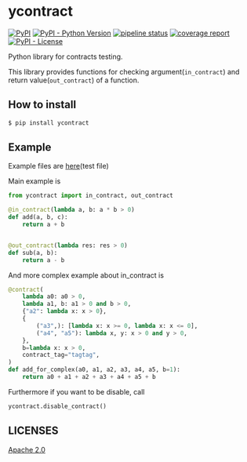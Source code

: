 ycontract
================================================================================

[![PyPI](https://img.shields.io/pypi/v/ycontract)](https://pypi.org/project/ycontract/)
[![PyPI - Python Version](https://img.shields.io/pypi/pyversions/ycontract)](https://pypi.org/project/ycontract/)
[![pipeline status](https://gitlab.com/yassu/ycontract.py/badges/master/pipeline.svg)](https://gitlab.com/yassu/ycontract.py/-/pipelines/latest)
[![coverage report](https://gitlab.com/yassu/ycontract.py/badges/master/coverage.svg)](https://gitlab.com/yassu/ycontract.py/-/commits/master)
[![PyPI - License](https://img.shields.io/pypi/l/ycontract)](https://gitlab.com/yassu/ycontract.py/-/raw/master/LICENSE)


Python library for contracts testing.

This library provides functions for checking argument(`in_contract`) and return value(`out_contract`) of a function.

How to install
--------------------------------------------------------------------------------

``` sh
$ pip install ycontract
```

Example
--------------------------------------------------------------------------------

Example files are [here](https://gitlab.com/yassu/ycontract.py/-/blob/master/tests/test_contract.py)(test file)

Main example is

``` python
from ycontract import in_contract, out_contract

@in_contract(lambda a, b: a * b > 0)
def add(a, b, c):
    return a + b


@out_contract(lambda res: res > 0)
def sub(a, b):
    return a - b
```

And more complex example about in_contract is

``` python
@contract(
    lambda a0: a0 > 0,
    lambda a1, b: a1 > 0 and b > 0,
    {"a2": lambda x: x > 0},
    {
        ("a3",): [lambda x: x >= 0, lambda x: x <= 0],
        ("a4", "a5"): lambda x, y: x > 0 and y > 0,
    },
    b=lambda x: x > 0,
    contract_tag="tagtag",
)
def add_for_complex(a0, a1, a2, a3, a4, a5, b=1):
    return a0 + a1 + a2 + a3 + a4 + a5 + b
```

Furthermore if you want to be disable, call

``` python
ycontract.disable_contract()
```

LICENSES
--------------------------------------------------------------------------------

[Apache 2.0](https://gitlab.com/yassu/ycontract.py/-/blob/master/LICENSE)
